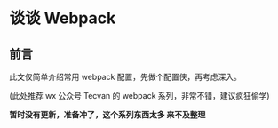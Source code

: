 # 谈谈 Webpack

## 前言

此文仅简单介绍常用 webpack 配置，先做个配置侠，再考虑深入。

(此处推荐 wx 公众号 Tecvan 的 webpack 系列，非常不错，建议疯狂偷学)

**暂时没有更新，准备冲了，这个系列东西太多 来不及整理**
